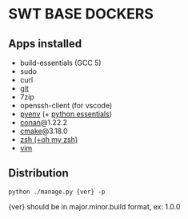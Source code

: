 # SWT BASE DOCKERS

## Apps installed
- build-essentials (GCC 5)
- sudo
- curl
- [git](https://git-scm.com/)
- 7zip
- openssh-client (for vscode)
- [pyenv](https://github.com/pyenv/pyenv) (+ [python essentials](https://github.com/pyenv/pyenv/wiki/Common-build-problems))
- [conan](https://conan.io/)@1.22.2
- [cmake](https://cmake.org/)@3.18.0
- [zsh (+oh my zsh)](https://ohmyz.sh/)
- [vim](https://www.vim.org/) 

## Distribution
```
python ./manage.py {ver} -p
```
{ver} should be in major.minor.build format, ex: 1.0.0
